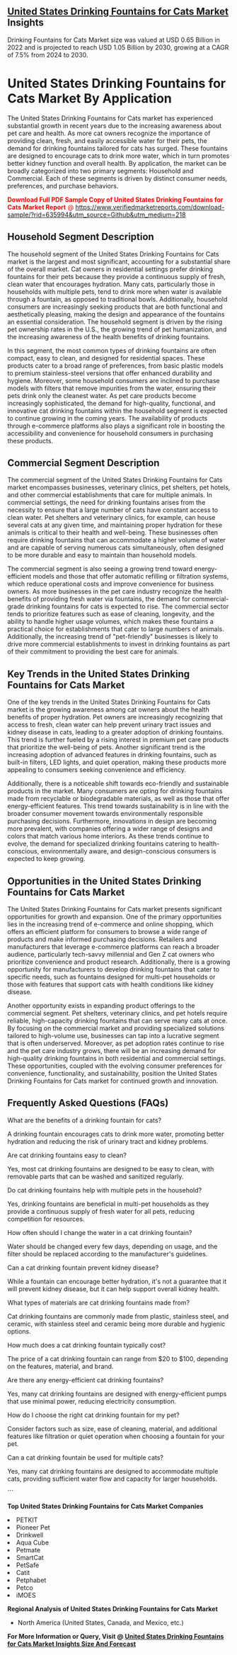 <h2><a href="https://www.verifiedmarketreports.com/download-sample/?rid=635994&amp;utm_source=Github&amp;utm_medium=218" target="_blank">United States Drinking Fountains for Cats Market</a> Insights</h2><p>Drinking Fountains for Cats Market size was valued at USD 0.65 Billion in 2022 and is projected to reach USD 1.05 Billion by 2030, growing at a CAGR of 7.5% from 2024 to 2030.</p><p> <h1>United States Drinking Fountains for Cats Market By Application</h1> <p>The United States Drinking Fountains for Cats market has experienced substantial growth in recent years due to the increasing awareness about pet care and health. As more cat owners recognize the importance of providing clean, fresh, and easily accessible water for their pets, the demand for drinking fountains tailored for cats has surged. These fountains are designed to encourage cats to drink more water, which in turn promotes better kidney function and overall health. By application, the market can be broadly categorized into two primary segments: Household and Commercial. Each of these segments is driven by distinct consumer needs, preferences, and purchase behaviors. <p><span class=""><span style="color: #ff0000;"><strong>Download Full PDF Sample Copy of United States Drinking Fountains for Cats Market Report</strong> @ </span><a href="https://www.verifiedmarketreports.com/download-sample/?rid=635994&amp;utm_source=Github&amp;utm_medium=218" target="_blank">https://www.verifiedmarketreports.com/download-sample/?rid=635994&amp;utm_source=Github&amp;utm_medium=218</a></span></p> <h2>Household Segment Description</h2> <p>The household segment of the United States Drinking Fountains for Cats market is the largest and most significant, accounting for a substantial share of the overall market. Cat owners in residential settings prefer drinking fountains for their pets because they provide a continuous supply of fresh, clean water that encourages hydration. Many cats, particularly those in households with multiple pets, tend to drink more when water is available through a fountain, as opposed to traditional bowls. Additionally, household consumers are increasingly seeking products that are both functional and aesthetically pleasing, making the design and appearance of the fountains an essential consideration. The household segment is driven by the rising pet ownership rates in the U.S., the growing trend of pet humanization, and the increasing awareness of the health benefits of drinking fountains. <p>In this segment, the most common types of drinking fountains are often compact, easy to clean, and designed for residential spaces. These products cater to a broad range of preferences, from basic plastic models to premium stainless-steel versions that offer enhanced durability and hygiene. Moreover, some household consumers are inclined to purchase models with filters that remove impurities from the water, ensuring their pets drink only the cleanest water. As pet care products become increasingly sophisticated, the demand for high-quality, functional, and innovative cat drinking fountains within the household segment is expected to continue growing in the coming years. The availability of products through e-commerce platforms also plays a significant role in boosting the accessibility and convenience for household consumers in purchasing these products. <h2>Commercial Segment Description</h2> <p>The commercial segment of the United States Drinking Fountains for Cats market encompasses businesses, veterinary clinics, pet shelters, pet hotels, and other commercial establishments that care for multiple animals. In commercial settings, the need for drinking fountains arises from the necessity to ensure that a large number of cats have constant access to clean water. Pet shelters and veterinary clinics, for example, can house several cats at any given time, and maintaining proper hydration for these animals is critical to their health and well-being. These businesses often require drinking fountains that can accommodate a higher volume of water and are capable of serving numerous cats simultaneously, often designed to be more durable and easy to maintain than household models. <p>The commercial segment is also seeing a growing trend toward energy-efficient models and those that offer automatic refilling or filtration systems, which reduce operational costs and improve convenience for business owners. As more businesses in the pet care industry recognize the health benefits of providing fresh water via fountains, the demand for commercial-grade drinking fountains for cats is expected to rise. The commercial sector tends to prioritize features such as ease of cleaning, longevity, and the ability to handle higher usage volumes, which makes these fountains a practical choice for establishments that cater to large numbers of animals. Additionally, the increasing trend of "pet-friendly" businesses is likely to drive more commercial establishments to invest in drinking fountains as part of their commitment to providing the best care for animals. <h2>Key Trends in the United States Drinking Fountains for Cats Market</h2> <p>One of the key trends in the United States Drinking Fountains for Cats market is the growing awareness among cat owners about the health benefits of proper hydration. Pet owners are increasingly recognizing that access to fresh, clean water can help prevent urinary tract issues and kidney disease in cats, leading to a greater adoption of drinking fountains. This trend is further fueled by a rising interest in premium pet care products that prioritize the well-being of pets. Another significant trend is the increasing adoption of advanced features in drinking fountains, such as built-in filters, LED lights, and quiet operation, making these products more appealing to consumers seeking convenience and efficiency. <p>Additionally, there is a noticeable shift towards eco-friendly and sustainable products in the market. Many consumers are opting for drinking fountains made from recyclable or biodegradable materials, as well as those that offer energy-efficient features. This trend towards sustainability is in line with the broader consumer movement towards environmentally responsible purchasing decisions. Furthermore, innovations in design are becoming more prevalent, with companies offering a wider range of designs and colors that match various home interiors. As these trends continue to evolve, the demand for specialized drinking fountains catering to health-conscious, environmentally aware, and design-conscious consumers is expected to keep growing. <h2>Opportunities in the United States Drinking Fountains for Cats Market</h2> <p>The United States Drinking Fountains for Cats market presents significant opportunities for growth and expansion. One of the primary opportunities lies in the increasing trend of e-commerce and online shopping, which offers an efficient platform for consumers to browse a wide range of products and make informed purchasing decisions. Retailers and manufacturers that leverage e-commerce platforms can reach a broader audience, particularly tech-savvy millennial and Gen Z cat owners who prioritize convenience and product research. Additionally, there is a growing opportunity for manufacturers to develop drinking fountains that cater to specific needs, such as fountains designed for multi-pet households or those with features that support cats with health conditions like kidney disease. <p>Another opportunity exists in expanding product offerings to the commercial segment. Pet shelters, veterinary clinics, and pet hotels require reliable, high-capacity drinking fountains that can serve many cats at once. By focusing on the commercial market and providing specialized solutions tailored to high-volume use, businesses can tap into a lucrative segment that is often underserved. Moreover, as pet adoption rates continue to rise and the pet care industry grows, there will be an increasing demand for high-quality drinking fountains in both residential and commercial settings. These opportunities, coupled with the evolving consumer preferences for convenience, functionality, and sustainability, position the United States Drinking Fountains for Cats market for continued growth and innovation. <h2>Frequently Asked Questions (FAQs)</h2> <p>What are the benefits of a drinking fountain for cats?</p> <p>A drinking fountain encourages cats to drink more water, promoting better hydration and reducing the risk of urinary tract and kidney problems.</p> <p>Are cat drinking fountains easy to clean?</p> <p>Yes, most cat drinking fountains are designed to be easy to clean, with removable parts that can be washed and sanitized regularly.</p> <p>Do cat drinking fountains help with multiple pets in the household?</p> <p>Yes, drinking fountains are beneficial in multi-pet households as they provide a continuous supply of fresh water for all pets, reducing competition for resources.</p> <p>How often should I change the water in a cat drinking fountain?</p> <p>Water should be changed every few days, depending on usage, and the filter should be replaced according to the manufacturer's guidelines.</p> <p>Can a cat drinking fountain prevent kidney disease?</p> <p>While a fountain can encourage better hydration, it's not a guarantee that it will prevent kidney disease, but it can help support overall kidney health.</p> <p>What types of materials are cat drinking fountains made from?</p> <p>Cat drinking fountains are commonly made from plastic, stainless steel, and ceramic, with stainless steel and ceramic being more durable and hygienic options.</p> <p>How much does a cat drinking fountain typically cost?</p> <p>The price of a cat drinking fountain can range from $20 to $100, depending on the features, material, and brand.</p> <p>Are there any energy-efficient cat drinking fountains?</p> <p>Yes, many cat drinking fountains are designed with energy-efficient pumps that use minimal power, reducing electricity consumption.</p> <p>How do I choose the right cat drinking fountain for my pet?</p> <p>Consider factors such as size, ease of cleaning, material, and additional features like filtration or quiet operation when choosing a fountain for your pet.</p> <p>Can a cat drinking fountain be used for multiple cats?</p> <p>Yes, many cat drinking fountains are designed to accommodate multiple cats, providing sufficient water flow and capacity for larger households.</p> ```</p><p><strong>Top United States Drinking Fountains for Cats Market Companies</strong></p><div data-test-id=""><p><li>PETKIT</li><li> Pioneer Pet</li><li> Drinkwell</li><li> Aqua Cube</li><li> Petmate</li><li> SmartCat</li><li> PetSafe</li><li> Catit</li><li> Petphabet</li><li> Petco</li><li> iMOES</li></p><div><strong>Regional Analysis of&nbsp;United States Drinking Fountains for Cats Market</strong></div><ul><li dir="ltr"><p dir="ltr">North America&nbsp;(United States, Canada, and Mexico, etc.)</p></li></ul><p><strong>For More Information or Query, Visit @&nbsp;</strong><strong><a href="https://www.verifiedmarketreports.com/product/drinking-fountains-for-cats-market/?utm_source=Github&amp;utm_medium=218" target="_blank">United States Drinking Fountains for Cats Market Insights Size And Forecast</a></strong></p></div>
